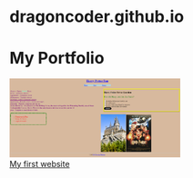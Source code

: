 # dragoncoder.github.io
<html>
	<body>
		<h1> My Portfolio </h1>
		<a href="Website\index.html">
			<img width="300" src="websitepic.png"></br>
			My first website</a>
	</body>
</html>
